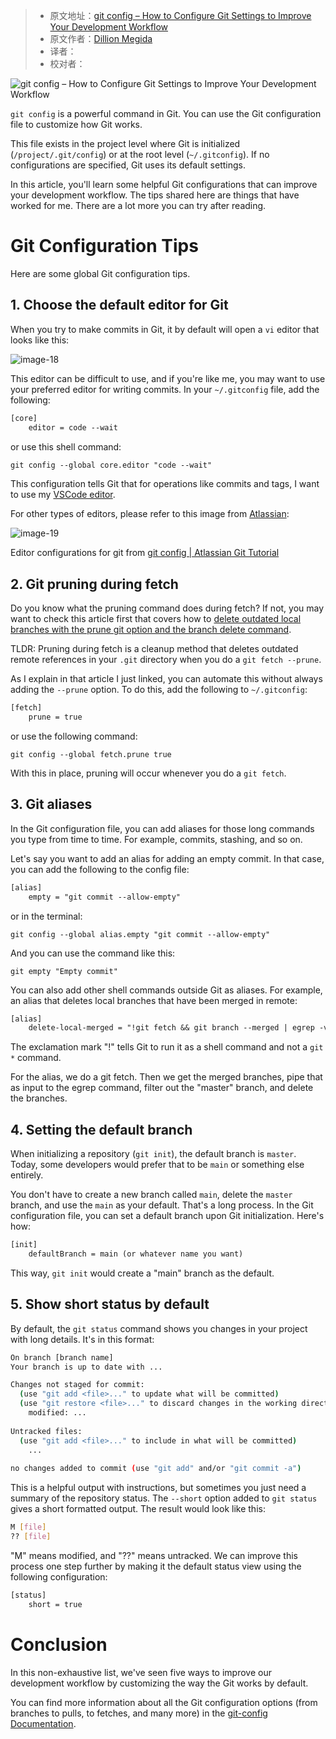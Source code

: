 > -  原文地址：[git config – How to Configure Git Settings to Improve Your Development Workflow](https://www.freecodecamp.org/news/git-config-how-to-configure-git-settings/)
> -  原文作者：[Dillion Megida](https://www.freecodecamp.org/news/author/dillionmegida/)
> -  译者：
> -  校对者：

![git config – How to Configure Git Settings to Improve Your Development Workflow](https://www.freecodecamp.org/news/content/images/size/w2000/2022/03/pexels-thisisengineering-3861958.jpg)

`git config` is a powerful command in Git. You can use the Git configuration file to customize how Git works.

This file exists in the project level where Git is initialized (`/project/.git/config`) or at the root level (`~/.gitconfig`). If no configurations are specified, Git uses its default settings.

In this article, you'll learn some helpful Git configurations that can improve your development workflow. The tips shared here are things that have worked for me. There are a lot more you can try after reading.

# Git Configuration Tips

Here are some global Git configuration tips.

## 1\. Choose the default editor for Git

When you try to make commits in Git, it by default will open a `vi` editor that looks like this:

![image-18](https://www.freecodecamp.org/news/content/images/2022/03/image-18.png)

This editor can be difficult to use, and if you're like me, you may want to use your preferred editor for writing commits. In your `~/.gitconfig` file, add the following:

```txt
[core]
    editor = code --wait
```

or use this shell command:

```txt
git config --global core.editor "code --wait"
```

This configuration tells Git that for operations like commits and tags, I want to use my [VSCode editor](https://code.visualstudio.com/).

For other types of editors, please refer to this image from [Atlassian](https://www.atlassian.com/git/tutorials/setting-up-a-repository/git-config):

![image-19](https://www.freecodecamp.org/news/content/images/2022/03/image-19.png)

Editor configurations for git from [git config | Atlassian Git Tutorial](https://www.atlassian.com/git/tutorials/setting-up-a-repository/git-config)

## 2\. Git pruning during fetch

Do you know what the pruning command does during fetch? If not, you may want to check this article first that covers how to [delete outdated local branches with the prune git option and the branch delete command](https://dillionmegida.com/p/delete-outdated-branches/#git-fetch---prune).

TLDR: Pruning during fetch is a cleanup method that deletes outdated remote references in your `.git` directory when you do a `git fetch --prune`.

As I explain in that article I just linked, you can automate this without always adding the `--prune` option. To do this, add the following to `~/.gitconfig`:

```txt
[fetch]
    prune = true
```

or use the following command:

```shell
git config --global fetch.prune true
```

With this in place, pruning will occur whenever you do a `git fetch`.

## 3\. Git aliases

In the Git configuration file, you can add aliases for those long commands you type from time to time. For example, commits, stashing, and so on.

Let's say you want to add an alias for adding an empty commit. In that case, you can add the following to the config file:

```txt
[alias]
    empty = "git commit --allow-empty"
```

or in the terminal:

```shell
git config --global alias.empty "git commit --allow-empty"
```

And you can use the command like this:

```shell
git empty "Empty commit"
```

You can also add other shell commands outside Git as aliases. For example, an alias that deletes local branches that have been merged in remote:

```txt
[alias]
    delete-local-merged = "!git fetch && git branch --merged | egrep -v 'master' | xargs git branch -d"
```

The exclamation mark "!" tells Git to run it as a shell command and not a `git *` command.

For the alias, we do a git fetch. Then we get the merged branches, pipe that as input to the egrep command, filter out the "master" branch, and delete the branches.

## 4\. Setting the default branch

When initializing a repository (`git init`), the default branch is `master`. Today, some developers would prefer that to be `main` or something else entirely.

You don't have to create a new branch called `main`, delete the `master` branch, and use the `main` as your default. That's a long process. In the Git configuration file, you can set a default branch upon Git initialization. Here's how:

```txt
[init]
    defaultBranch = main (or whatever name you want)
```

This way, `git init` would create a "main" branch as the default.

## 5\. Show short status by default

By default, the `git status` command shows you changes in your project with long details. It's in this format:

```bash
On branch [branch name]
Your branch is up to date with ...

Changes not staged for commit:
  (use "git add <file>..." to update what will be committed)
  (use "git restore <file>..." to discard changes in the working directory)
    modified: ...
    
Untracked files:
  (use "git add <file>..." to include in what will be committed)
    ...
    
no changes added to commit (use "git add" and/or "git commit -a")
```

This is a helpful output with instructions, but sometimes you just need a summary of the repository status. The `--short` option added to `git status` gives a short formatted output. The result would look like this:

```bash
M [file]
?? [file]
```

"M" means modified, and "??" means untracked. We can improve this process one step further by making it the default status view using the following configuration:

```txt
[status]
    short = true
```

# Conclusion

In this non-exhaustive list, we've seen five ways to improve our development workflow by customizing the way the Git works by default.

You can find more information about all the Git configuration options (from branches to pulls, to fetches, and many more) in the [git-config Documentation](https://git-scm.com/docs/git-config).